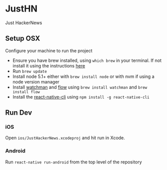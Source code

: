 # JustHN
Just HackerNews

## Setup OSX
Configure your machine to run the project

  - Ensure you have brew installed, using `which brew` in your terminal. If not install it using the instructions [here](http://brew.sh)
  - Run `brew update`
  - Install node 5.1+ either with `brew install node` or with nvm if using a node version manager
  - Install [watchman](https://facebook.github.io/watchman/docs/install.html) and [flow](http://flowtype.org) using `brew install watchman` and `brew install flow`
  - Install the [react-native-cli](https://facebook.github.io/react-native/docs/getting-started.html#content) using `npm install -g react-native-cli`

## Run Dev

### iOS
Open `ios/JustHackerNews.xcodeproj` and hit run in Xcode.


### Android
Run `react-native run-android` from the top level of the repository
